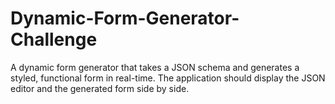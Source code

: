 # Dynamic-Form-Generator-Challenge
A dynamic form generator that takes a JSON schema and generates a styled, functional
form in real-time. The application should display the JSON editor and the generated form side
by side.
